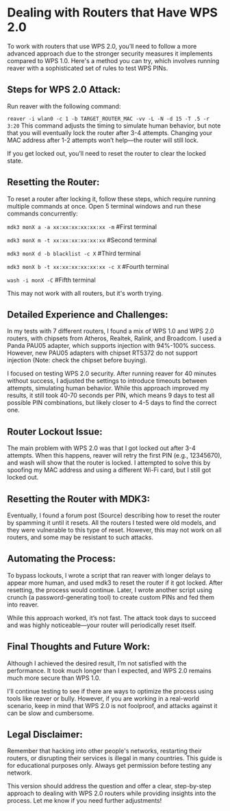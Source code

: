 # Dealing with Routers that Have WPS 2.0

To work with routers that use WPS 2.0, you’ll need to follow a more advanced approach due to the stronger security measures it implements compared to WPS 1.0. Here's a method you can try, which involves running reaver with a sophisticated set of rules to test WPS PINs.

## Steps for WPS 2.0 Attack:
Run reaver with the following command:

```reaver -i wlan0 -c 1 -b TARGET_ROUTER_MAC -vv -L -N -d 15 -T .5 -r 3:20```
This command adjusts the timing to simulate human behavior, but note that you will eventually lock the router after 3-4 attempts. Changing your MAC address after 1-2 attempts won’t help—the router will still lock.

If you get locked out, you’ll need to reset the router to clear the locked state.

## Resetting the Router:
To reset a router after locking it, follow these steps, which require running multiple commands at once. Open 5 terminal windows and run these commands concurrently:

```mdk3 monX a -a xx:xx:xx:xx:xx:xx -m``` #First terminal

```mdk3 monX m -t xx:xx:xx:xx:xx:xx```  #Second terminal

```mdk3 monX d -b blacklist -c X``` #Third terminal 

```mdk3 monX b -t xx:xx:xx:xx:xx:xx -c X``` #Fourth terminal 

```wash -i monX -C``` #Fifth terminal 

This may not work with all routers, but it's worth trying.

## Detailed Experience and Challenges:
In my tests with 7 different routers, I found a mix of WPS 1.0 and WPS 2.0 routers, with chipsets from Atheros, Realtek, Ralink, and Broadcom. I used a Panda PAU05 adapter, which supports injection with 94%-100% success. However, new PAU05 adapters with chipset RT5372 do not support injection (Note: check the chipset before buying).

I focused on testing WPS 2.0 security. After running reaver for 40 minutes without success, I adjusted the settings to introduce timeouts between attempts, simulating human behavior. While this approach improved my results, it still took 40-70 seconds per PIN, which means 9 days to test all possible PIN combinations, but likely closer to 4-5 days to find the correct one.

## Router Lockout Issue:
The main problem with WPS 2.0 was that I got locked out after 3-4 attempts. When this happens, reaver will retry the first PIN (e.g., 12345670), and wash will show that the router is locked. I attempted to solve this by spoofing my MAC address and using a different Wi-Fi card, but I still got locked out.

## Resetting the Router with MDK3:
Eventually, I found a forum post (Source) describing how to reset the router by spamming it until it resets. All the routers I tested were old models, and they were vulnerable to this type of reset. However, this may not work on all routers, and some may be resistant to such attacks.

## Automating the Process:
To bypass lockouts, I wrote a script that ran reaver with longer delays to appear more human, and used mdk3 to reset the router if it got locked. After resetting, the process would continue. Later, I wrote another script using crunch (a password-generating tool) to create custom PINs and fed them into reaver.

While this approach worked, it’s not fast. The attack took days to succeed and was highly noticeable—your router will periodically reset itself.

## Final Thoughts and Future Work:
Although I achieved the desired result, I’m not satisfied with the performance. It took much longer than I expected, and WPS 2.0 remains much more secure than WPS 1.0.

I'll continue testing to see if there are ways to optimize the process using tools like reaver or bully. However, if you are working in a real-world scenario, keep in mind that WPS 2.0 is not foolproof, and attacks against it can be slow and cumbersome.

## Legal Disclaimer:
Remember that hacking into other people's networks, restarting their routers, or disrupting their services is illegal in many countries. This guide is for educational purposes only. Always get permission before testing any network.

This version should address the question and offer a clear, step-by-step approach to dealing with WPS 2.0 routers while providing insights into the process. Let me know if you need further adjustments!
